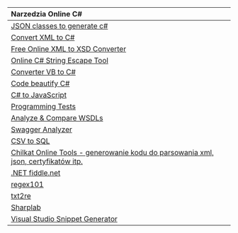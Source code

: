 | Narzedzia Online C\# |
| :--- |
| [JSON classes to generate c\#](https://github.com/bladefist/JsonUtils) |
| [Convert XML to C\#](https://xmltocsharp.azurewebsites.net/) |
| [Free Online XML to XSD Converter](https://www.liquid-technologies.com/online-xml-to-xsd-converter) |
| [Online C\# String Escape Tool](http://easyonlineconverter.com/converters/dot-net-string-escape.html) |
| [Converter VB to C\#](http://converter.telerik.com/) |
| [Code beautify C\#](https://codebeautify.org/csharpviewer#) |
| [C\# to JavaScript](https://deck.net/) |
| [Programming Tests](https://www.testdome.com/tests) |
| [Analyze & Compare WSDLs](https://www.wsdl-analyzer.com/) |
| [Swagger Analyzer](https://www.swagger-analyzer.com/ui/) |
| [CSV to SQL](http://convertcsv.com/csv-to-sql.htm) |
| [Chilkat Online Tools - generowanie kodu do parsowania xml, json, certyfikatów itp.](https://tools.chilkat.io/) |
| [.NET fiddle.net](https://dotnetfiddle.net/) |
| [regex101](https://regex101.com/) |
| [txt2re](http://txt2re.com/) |
| [Sharplab](https://sharplab.io/) |
| [Visual Studio Snippet Generator](http://tools.unitycoder.com/VisualStudioSnippetsGenerator/) |



